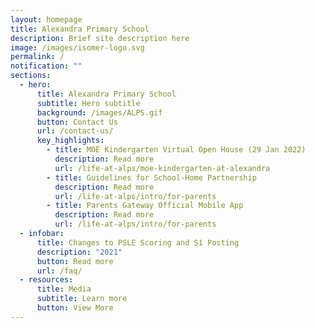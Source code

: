 ```yaml
---
layout: homepage
title: Alexandra Primary School
description: Brief site description here
image: /images/isomer-logo.svg
permalink: /
notification: ""
sections:
  - hero:
      title: Alexandra Primary School
      subtitle: Hero subtitle
      background: /images/ALPS.gif
      button: Contact Us
      url: /contact-us/
      key_highlights:
        - title: MOE Kindergarten Virtual Open House (29 Jan 2022)
          description: Read more
          url: /life-at-alps/moe-kindergarten-at-alexandra
        - title: Guidelines for School-Home Partnership
          description: Read more
          url: /life-at-alps/intro/for-parents
        - title: Parents Gateway Official Mobile App
          description: Read more
          url: /life-at-alps/intro/for-parents
  - infobar:
      title: Changes to PSLE Scoring and S1 Posting
      description: "2021"
      button: Read more
      url: /faq/
  - resources:
      title: Media
      subtitle: Learn more
      button: View More
---
```

